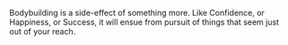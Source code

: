 Bodybuilding is a side-effect of something more. Like Confidence, or
Happiness, or Success, it will ensue from pursuit of things that seem just
out of your reach.